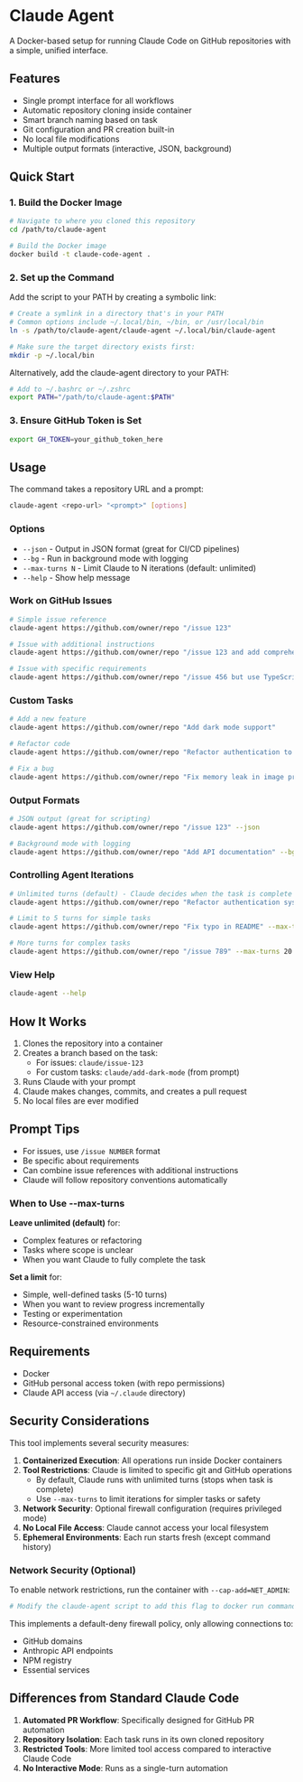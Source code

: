 # Claude Agent

A Docker-based setup for running Claude Code on GitHub repositories with a simple, unified interface.

## Features

- Single prompt interface for all workflows
- Automatic repository cloning inside container
- Smart branch naming based on task
- Git configuration and PR creation built-in
- No local file modifications
- Multiple output formats (interactive, JSON, background)

## Quick Start

### 1. Build the Docker Image

```bash
# Navigate to where you cloned this repository
cd /path/to/claude-agent

# Build the Docker image
docker build -t claude-code-agent .
```

### 2. Set up the Command

Add the script to your PATH by creating a symbolic link:

```bash
# Create a symlink in a directory that's in your PATH
# Common options include ~/.local/bin, ~/bin, or /usr/local/bin
ln -s /path/to/claude-agent/claude-agent ~/.local/bin/claude-agent

# Make sure the target directory exists first:
mkdir -p ~/.local/bin
```

Alternatively, add the claude-agent directory to your PATH:

```bash
# Add to ~/.bashrc or ~/.zshrc
export PATH="/path/to/claude-agent:$PATH"
```

### 3. Ensure GitHub Token is Set

```bash
export GH_TOKEN=your_github_token_here
```

## Usage

The command takes a repository URL and a prompt:

```bash
claude-agent <repo-url> "<prompt>" [options]
```

### Options

- `--json` - Output in JSON format (great for CI/CD pipelines)
- `--bg` - Run in background mode with logging
- `--max-turns N` - Limit Claude to N iterations (default: unlimited)
- `--help` - Show help message

### Work on GitHub Issues

```bash
# Simple issue reference
claude-agent https://github.com/owner/repo "/issue 123"

# Issue with additional instructions
claude-agent https://github.com/owner/repo "/issue 123 and add comprehensive tests"

# Issue with specific requirements
claude-agent https://github.com/owner/repo "/issue 456 but use TypeScript"
```

### Custom Tasks

```bash
# Add a new feature
claude-agent https://github.com/owner/repo "Add dark mode support"

# Refactor code
claude-agent https://github.com/owner/repo "Refactor authentication to use JWT"

# Fix a bug
claude-agent https://github.com/owner/repo "Fix memory leak in image processing"
```

### Output Formats

```bash
# JSON output (great for scripting)
claude-agent https://github.com/owner/repo "/issue 123" --json

# Background mode with logging
claude-agent https://github.com/owner/repo "Add API documentation" --bg
```

### Controlling Agent Iterations

```bash
# Unlimited turns (default) - Claude decides when the task is complete
claude-agent https://github.com/owner/repo "Refactor authentication system"

# Limit to 5 turns for simple tasks
claude-agent https://github.com/owner/repo "Fix typo in README" --max-turns 5

# More turns for complex tasks
claude-agent https://github.com/owner/repo "/issue 789" --max-turns 20
```

### View Help

```bash
claude-agent --help
```

## How It Works

1. Clones the repository into a container
2. Creates a branch based on the task:
   - For issues: `claude/issue-123`
   - For custom tasks: `claude/add-dark-mode` (from prompt)
3. Runs Claude with your prompt
4. Claude makes changes, commits, and creates a pull request
5. No local files are ever modified

## Prompt Tips

- For issues, use `/issue NUMBER` format
- Be specific about requirements
- Can combine issue references with additional instructions
- Claude will follow repository conventions automatically

### When to Use --max-turns

**Leave unlimited (default)** for:
- Complex features or refactoring
- Tasks where scope is unclear
- When you want Claude to fully complete the task

**Set a limit** for:
- Simple, well-defined tasks (5-10 turns)
- When you want to review progress incrementally
- Testing or experimentation
- Resource-constrained environments

## Requirements

- Docker
- GitHub personal access token (with repo permissions)
- Claude API access (via `~/.claude` directory)

## Security Considerations

This tool implements several security measures:

1. **Containerized Execution**: All operations run inside Docker containers
2. **Tool Restrictions**: Claude is limited to specific git and GitHub operations
   - By default, Claude runs with unlimited turns (stops when task is complete)
   - Use `--max-turns` to limit iterations for simpler tasks or safety
3. **Network Security**: Optional firewall configuration (requires privileged mode)
4. **No Local File Access**: Claude cannot access your local filesystem
5. **Ephemeral Environments**: Each run starts fresh (except command history)

### Network Security (Optional)

To enable network restrictions, run the container with `--cap-add=NET_ADMIN`:

```bash
# Modify the claude-agent script to add this flag to docker run commands
```

This implements a default-deny firewall policy, only allowing connections to:
- GitHub domains
- Anthropic API endpoints
- NPM registry
- Essential services

## Differences from Standard Claude Code

1. **Automated PR Workflow**: Specifically designed for GitHub PR automation
2. **Repository Isolation**: Each task runs in its own cloned repository
3. **Restricted Tools**: More limited tool access compared to interactive Claude Code
4. **No Interactive Mode**: Runs as a single-turn automation
